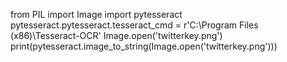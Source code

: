 from PIL import Image
import pytesseract
pytesseract.pytesseract.tesseract_cmd = r'C:\Program Files (x86)\Tesseract-OCR'
Image.open('twitterkey.png')
print(pytesseract.image_to_string(Image.open('twitterkey.png')))
